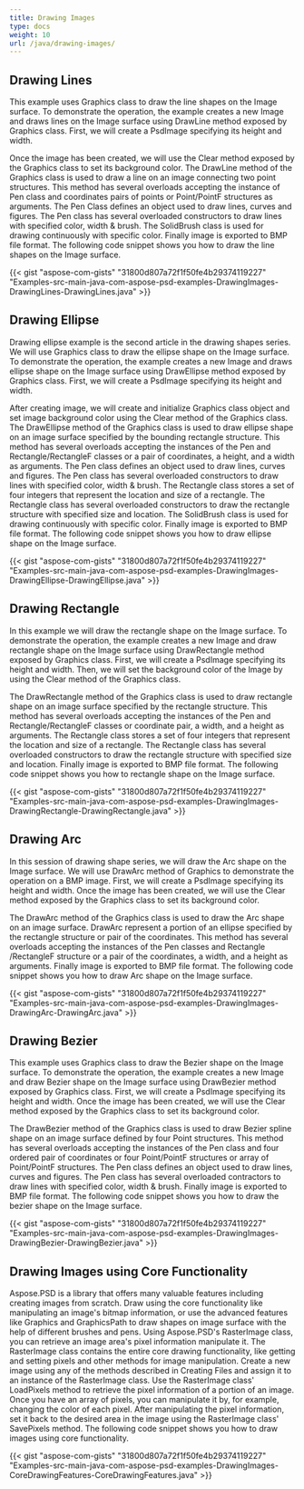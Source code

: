 ```yaml
---
title: Drawing Images
type: docs
weight: 10
url: /java/drawing-images/
---
```


## **Drawing Lines**
This example uses Graphics class to draw the line shapes on the Image surface. To demonstrate the operation, the example creates a new Image and draws lines on the Image surface using DrawLine method exposed by Graphics class. First, we will create a PsdImage specifying its height and width.

Once the image has been created, we will use the Clear method exposed by the Graphics class to set its background color. The DrawLine method of the Graphics class is used to draw a line on an image connecting two point structures. This method has several overloads accepting the instance of Pen class and coordinates pairs of points or Point/PointF structures as arguments. The Pen Class defines an object used to draw lines, curves and figures. The Pen class has several overloaded constructors to draw lines with specified color, width & brush. The SolidBrush class is used for drawing continuously with specific color. Finally image is exported to BMP file format. The following code snippet shows you how to draw the line shapes on the Image surface.



{{< gist "aspose-com-gists" "31800d807a72f1f50fe4b29374119227" "Examples-src-main-java-com-aspose-psd-examples-DrawingImages-DrawingLines-DrawingLines.java" >}}
## **Drawing Ellipse**
Drawing ellipse example is the second article in the drawing shapes series. We will use Graphics class to draw the ellipse shape on the Image surface. To demonstrate the operation, the example creates a new Image and draws ellipse shape on the Image surface using DrawEllipse method exposed by Graphics class. First, we will create a PsdImage specifying its height and width.

After creating image, we will create and initialize Graphics class object and set image background color using the Clear method of the Graphics class. The DrawEllipse method of the Graphics class is used to draw ellipse shape on an image surface specified by the bounding rectangle structure. This method has several overloads accepting the instances of the Pen and Rectangle/RectangleF classes or a pair of coordinates, a height, and a width as arguments. The Pen class defines an object used to draw lines, curves and figures. The Pen class has several overloaded constructors to draw lines with specified color, width & brush. The Rectangle class stores a set of four integers that represent the location and size of a rectangle. The Rectangle class has several overloaded constructors to draw the rectangle structure with specified size and location. The SolidBrush class is used for drawing continuously with specific color. Finally image is exported to BMP file format. The following code snippet shows you how to draw ellipse shape on the Image surface.



{{< gist "aspose-com-gists" "31800d807a72f1f50fe4b29374119227" "Examples-src-main-java-com-aspose-psd-examples-DrawingImages-DrawingEllipse-DrawingEllipse.java" >}}
## **Drawing Rectangle**
In this example we will draw the rectangle shape on the Image surface. To demonstrate the operation, the example creates a new Image and draw rectangle shape on the Image surface using DrawRectangle method exposed by Graphics class. First, we will create a PsdImage specifying its height and width. Then, we will set the background color of the Image by using the Clear method of the Graphics class.

The DrawRectangle method of the Graphics class is used to draw rectangle shape on an image surface specified by the rectangle structure. This method has several overloads accepting the instances of the Pen and Rectangle/RectangleF classes or coordinate pair, a width, and a height as arguments. The Rectangle class stores a set of four integers that represent the location and size of a rectangle. The Rectangle class has several overloaded constructors to draw the rectangle structure with specified size and location. Finally image is exported to BMP file format. The following code snippet shows you how to rectangle shape on the Image surface.



{{< gist "aspose-com-gists" "31800d807a72f1f50fe4b29374119227" "Examples-src-main-java-com-aspose-psd-examples-DrawingImages-DrawingRectangle-DrawingRectangle.java" >}}
## **Drawing Arc**
In this session of drawing shape series, we will draw the Arc shape on the Image surface. We will use DrawArc method of Graphics to demonstrate the operation on a BMP image. First, we will create a PsdImage specifying its height and width. Once the image has been created, we will use the Clear method exposed by the Graphics class to set its background color.

The DrawArc method of the Graphics class is used to draw the Arc shape on an image surface. DrawArc represent a portion of an ellipse specified by the rectangle structure or pair of the coordinates. This method has several overloads accepting the instances of the Pen classes and Rectangle /RectangleF structure or a pair of the coordinates, a width, and a height as arguments. Finally image is exported to BMP file format. The following code snippet shows you how to draw Arc shape on the Image surface.



{{< gist "aspose-com-gists" "31800d807a72f1f50fe4b29374119227" "Examples-src-main-java-com-aspose-psd-examples-DrawingImages-DrawingArc-DrawingArc.java" >}}
## **Drawing Bezier**
This example uses Graphics class to draw the Bezier shape on the Image surface. To demonstrate the operation, the example creates a new Image and draw Bezier shape on the Image surface using DrawBezier method exposed by Graphics class. First, we will create a PsdImage specifying its height and width. Once the image has been created, we will use the Clear method exposed by the Graphics class to set its background color.

The DrawBezier method of the Graphics class is used to draw Bezier spline shape on an image surface defined by four Point structures. This method has several overloads accepting the instances of the Pen class and four ordered pair of coordinates or four Point/PointF structures or array of Point/PointF structures. The Pen class defines an object used to draw lines, curves and figures. The Pen class has several overloaded contractors to draw lines with specified color, width & brush. Finally image is exported to BMP file format. The following code snippet shows you how to draw the bezier shape on the Image surface.



{{< gist "aspose-com-gists" "31800d807a72f1f50fe4b29374119227" "Examples-src-main-java-com-aspose-psd-examples-DrawingImages-DrawingBezier-DrawingBezier.java" >}}
## **Drawing Images using Core Functionality**
Aspose.PSD is a library that offers many valuable features including creating images from scratch. Draw using the core functionality like manipulating an image's bitmap information, or use the advanced features like Graphics and GraphicsPath to draw shapes on image surface with the help of different brushes and pens. Using Aspose.PSD's RasterImage class, you can retrieve an image area's pixel information manipulate it. The RasterImage class contains the entire core drawing functionality, like getting and setting pixels and other methods for image manipulation. Create a new image using any of the methods described in Creating Files and assign it to an instance of the RasterImage class. Use the RasterImage class' LoadPixels method to retrieve the pixel information of a portion of an image. Once you have an array of pixels, you can manipulate it by, for example, changing the color of each pixel. After manipulating the pixel information, set it back to the desired area in the image using the RasterImage class' SavePixels method. The following code snippet shows you how to draw images using core functionality.



{{< gist "aspose-com-gists" "31800d807a72f1f50fe4b29374119227" "Examples-src-main-java-com-aspose-psd-examples-DrawingImages-CoreDrawingFeatures-CoreDrawingFeatures.java" >}}
